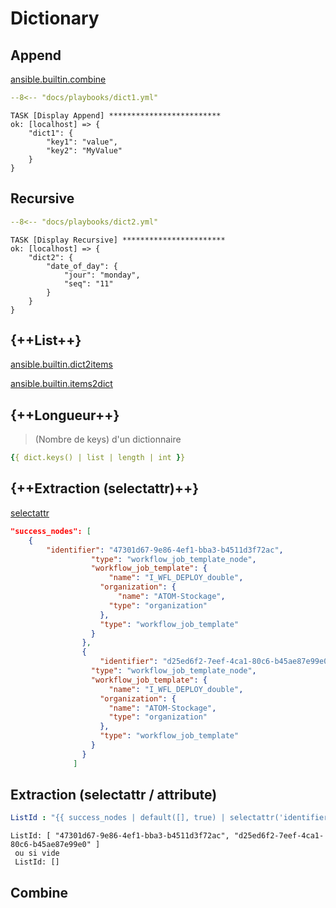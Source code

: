 # Dictionary

## Append

[ansible.builtin.combine](https://docs.ansible.com/ansible/latest/collections/ansible/builtin/combine_filter.html)

``` yaml title="Append" linenums="1" hl_lines="11-16"
--8<-- "docs/playbooks/dict1.yml"
```

``` text title="" hl_lines="3-5"
TASK [Display Append] *************************
ok: [localhost] => {
    "dict1": {
        "key1": "value",
        "key2": "MyValue"
    }
}
```

## Recursive

``` yaml title="Append" linenums="1" hl_lines="13-18"
--8<-- "docs/playbooks/dict2.yml"
```

``` text title="" hl_lines="3-8"
TASK [Display Recursive] ***********************
ok: [localhost] => {
    "dict2": {
        "date_of_day": {
            "jour": "monday",
            "seq": "11"
        }
    }
}
```

## {++List++}

[ansible.builtin.dict2items](https://docs.ansible.com/ansible/latest/collections/ansible/builtin/dict2items_filter.html)

[ansible.builtin.items2dict](https://docs.ansible.com/ansible/latest/collections/ansible/builtin/items2dict_filter.html#ansible-collections-ansible-builtin-items2dict-filter)

## {++Longueur++}

> (Nombre de keys) d'un dictionnaire

``` yaml title=""
{{ dict.keys() | list | length | int }}
```

## {++Extraction (selectattr)++}

[selectattr](https://www.middlewareinventory.com/blog/ansible-selectattr-example/)

``` json
"success_nodes": [
    {
        "identifier": "47301d67-9e86-4ef1-bba3-b4511d3f72ac",
                  "type": "workflow_job_template_node",
                  "workflow_job_template": {
                      "name": "I_WFL_DEPLOY_double",
                    "organization": {
                        "name": "ATOM-Stockage",
                      "type": "organization"
                    },
                    "type": "workflow_job_template"
                  }
                },
                {
                    "identifier": "d25ed6f2-7eef-4ca1-80c6-b45ae87e99e0",
                  "type": "workflow_job_template_node",
                  "workflow_job_template": {
                      "name": "I_WFL_DEPLOY_double",
                    "organization": {
                      "name": "ATOM-Stockage",
                      "type": "organization"
                    },
                    "type": "workflow_job_template"
                  }
                }
              ]

```

## Extraction (selectattr / attribute)

```yaml
ListId : "{{ success_nodes | default([], true) | selectattr('identifier', 'defined') | map(attribute='identifier')) | list }}"
```

```text
ListId: [ "47301d67-9e86-4ef1-bba3-b4511d3f72ac", "d25ed6f2-7eef-4ca1-80c6-b45ae87e99e0" ]
 ou si vide
 ListId: []
```

## Combine
